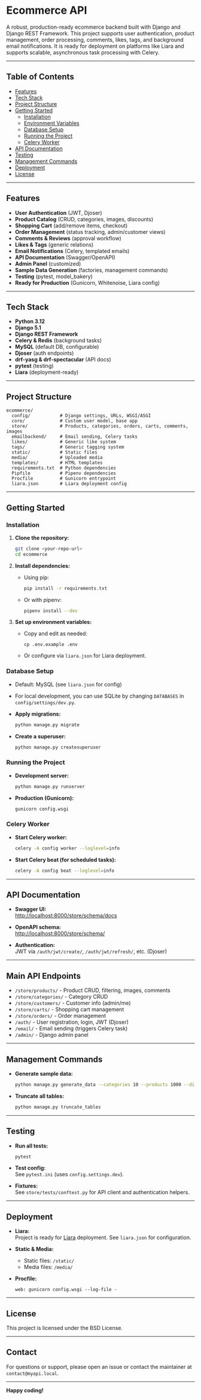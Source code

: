 # Ecommerce API

A robust, production-ready ecommerce backend built with Django and Django REST Framework. This project supports user authentication, product management, order processing, comments, likes, tags, and background email notifications. It is ready for deployment on platforms like Liara and supports scalable, asynchronous task processing with Celery.

---

## Table of Contents

- [Features](#features)
- [Tech Stack](#tech-stack)
- [Project Structure](#project-structure)
- [Getting Started](#getting-started)
  - [Installation](#installation)
  - [Environment Variables](#environment-variables)
  - [Database Setup](#database-setup)
  - [Running the Project](#running-the-project)
  - [Celery Worker](#celery-worker)
- [API Documentation](#api-documentation)
- [Testing](#testing)
- [Management Commands](#management-commands)
- [Deployment](#deployment)
- [License](#license)

---

## Features

- **User Authentication** (JWT, Djoser)
- **Product Catalog** (CRUD, categories, images, discounts)
- **Shopping Cart** (add/remove items, checkout)
- **Order Management** (status tracking, admin/customer views)
- **Comments & Reviews** (approval workflow)
- **Likes & Tags** (generic relations)
- **Email Notifications** (Celery, templated emails)
- **API Documentation** (Swagger/OpenAPI)
- **Admin Panel** (customized)
- **Sample Data Generation** (factories, management commands)
- **Testing** (pytest, model_bakery)
- **Ready for Production** (Gunicorn, Whitenoise, Liara config)

---

## Tech Stack

- **Python 3.12**
- **Django 5.1**
- **Django REST Framework**
- **Celery & Redis** (background tasks)
- **MySQL** (default DB, configurable)
- **Djoser** (auth endpoints)
- **drf-yasg & drf-spectacular** (API docs)
- **pytest** (testing)
- **Liara** (deployment-ready)

---

## Project Structure

```
ecommerce/
  config/           # Django settings, URLs, WSGI/ASGI
  core/             # Custom user model, base app
  store/            # Products, categories, orders, carts, comments, images
  emailbackend/     # Email sending, Celery tasks
  likes/            # Generic like system
  tags/             # Generic tagging system
  static/           # Static files
  media/            # Uploaded media
  templates/        # HTML templates
  requirements.txt  # Python dependencies
  Pipfile           # Pipenv dependencies
  Procfile          # Gunicorn entrypoint
  liara.json        # Liara deployment config
```

---

## Getting Started

### Installation

1. **Clone the repository:**
   ```bash
   git clone <your-repo-url>
   cd ecommerce
   ```

2. **Install dependencies:**
   - Using pip:
     ```bash
     pip install -r requirements.txt
     ```
   - Or with pipenv:
     ```bash
     pipenv install --dev
     ```

3. **Set up environment variables:**
   - Copy and edit as needed:
     ```
     cp .env.example .env
     ```
   - Or configure via `liara.json` for Liara deployment.

### Database Setup

- Default: MySQL (see `liara.json` for config)
- For local development, you can use SQLite by changing `DATABASES` in `config/settings/dev.py`.

- **Apply migrations:**
  ```bash
  python manage.py migrate
  ```

- **Create a superuser:**
  ```bash
  python manage.py createsuperuser
  ```

### Running the Project

- **Development server:**
  ```bash
  python manage.py runserver
  ```

- **Production (Gunicorn):**
  ```bash
  gunicorn config.wsgi
  ```

### Celery Worker

- **Start Celery worker:**
  ```bash
  celery -A config worker --loglevel=info
  ```
- **Start Celery beat (for scheduled tasks):**
  ```bash
  celery -A config beat --loglevel=info
  ```

---

## API Documentation

- **Swagger UI:**  
  [http://localhost:8000/store/schema/docs](http://localhost:8000/store/schema/docs)

- **OpenAPI schema:**  
  [http://localhost:8000/store/schema/](http://localhost:8000/store/schema/)

- **Authentication:**  
  JWT via `/auth/jwt/create/`, `/auth/jwt/refresh/`, etc. (Djoser)

---

## Main API Endpoints

- `/store/products/` - Product CRUD, filtering, images, comments
- `/store/categories/` - Category CRUD
- `/store/customers/` - Customer info (admin/me)
- `/store/carts/` - Shopping cart management
- `/store/orders/` - Order management
- `/auth/` - User registration, login, JWT (Djoser)
- `/email/` - Email sending (triggers Celery task)
- `/admin/` - Django admin panel

---

## Management Commands

- **Generate sample data:**
  ```bash
  python manage.py generate_data --categories 10 --products 1000 --discounts 100 --comments-per-product 20
  ```

- **Truncate all tables:**
  ```bash
  python manage.py truncate_tables
  ```

---

## Testing

- **Run all tests:**
  ```bash
  pytest
  ```

- **Test config:**  
  See `pytest.ini` (uses `config.settings.dev`).

- **Fixtures:**  
  See `store/tests/conftest.py` for API client and authentication helpers.

---

## Deployment

- **Liara:**  
  Project is ready for [Liara](https://liara.ir/) deployment. See `liara.json` for configuration.

- **Static & Media:**  
  - Static files: `/static/`
  - Media files: `/media/`

- **Procfile:**  
  ```
  web: gunicorn config.wsgi --log-file -
  ```

---

## License

This project is licensed under the BSD License.

---

## Contact

For questions or support, please open an issue or contact the maintainer at `contact@myapi.local`.

---

**Happy coding!** 